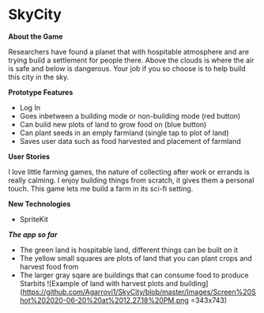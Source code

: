 # SkyCity #

**About the Game**

Researchers have found a planet that with hospitable atmosphere and are trying build a settlement for people there. Above the clouds is where the air is safe and below is dangerous. Your job if you so choose is to help build this city in the sky.

**Prototype Features**

* Log In
* Goes inbetween a building mode or non-building mode (red button)
* Can build new plots of land to grow food on (blue button)
* Can plant seeds in an emply farmland (single tap to plot of land)
* Saves user data such as food harvested and placement of farmland 

**User Stories**

I love little farming games, the nature of collecting after work or errands is really calming. I enjoy building things from scratch, it gives them a personal touch. This game lets me build a farm in its sci-fi setting.


**New Technologies**
* SpriteKit


***The app so far***
* The green land is hospitable land, different things can be built on it
* The yellow small squares are plots of land that you can plant crops and harvest food from
* The larger gray sqare are buildings that can consume food to produce Starbits
![Example of land with harvest plots and building](https://github.com/Agarrovi1/SkyCity/blob/master/Images/Screen%20Shot%202020-06-20%20at%2012.27.18%20PM.png =343x743)
